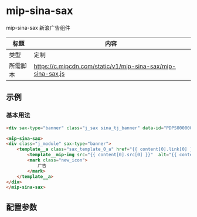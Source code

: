 # mip-sina-sax

mip-sina-sax 新浪广告组件

标题|内容
----|----
类型|定制
所需脚本|https://c.mipcdn.com/static/v1/mip-sina-sax/mip-sina-sax.js

## 示例

### 基本用法

```html
<div sax-type="banner" class="j_sax sina_tj_banner" data-id="PDPS000000057793"></div>

<mip-sina-sax>
<div class="j_module" sax-type="banner">
    <template__a class="sax_template_0_a" href="{{ content[0].link[0] }}" target="_blank">
        <template__mip-img src="{{ content[0].src[0] }}"  alt="{{ content[0].src[1] }}"></template__mip-img>
        <mark class="new_icon">
            广告
        </mark>
    </template__a>
</div>
</mip-sina-sax>

```

## 配置参数

